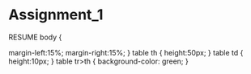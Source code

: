 # Assignment_1
RESUME
body
{

margin-left:15%;
margin-right:15%;
}
table th
{
height:50px;
}
table td
{
height:10px;
}
table tr>th
{
background-color: green;
}

